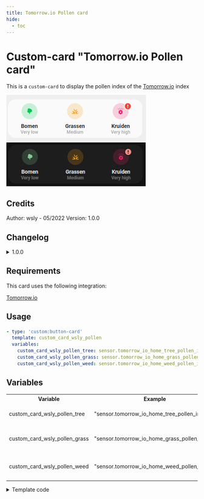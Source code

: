 ```yaml
---
title: Tomorrow.io Pollen card
hide:
  - toc
---
```

<!-- markdownlint-disable MD046 -->

# Custom-card "Tomorrow.io Pollen card"

This is a `custom-card` to display the pollen index of the [Tomorrow.io](https://www.home-assistant.io/integrations/tomorrowio) index

![Screenshot light mode](../../docs/assets/img/custom_card_wsly_pollen_light.png)
![Screenshot dark mode](../../docs/assets/img/custom_card_wsly_pollen_dark.png)

## Credits

Author: wsly - 05/2022
Version: 1.0.0

## Changelog

<details>
<summary>1.0.0</summary>
Initial release.
</details>

## Requirements

This card uses the following integration:

 [Tomorrow.io](https://www.home-assistant.io/integrations/tomorrowio)

## Usage

```yaml
- type: 'custom:button-card'
  template: custom_card_wsly_pollen
  variables:
    custom_card_wsly_pollen_tree: sensor.tomorrow_io_home_tree_pollen_index
    custom_card_wsly_pollen_grass: sensor.tomorrow_io_home_grass_pollen_index
    custom_card_wsly_pollen_weed: sensor.tomorrow_io_home_weed_pollen_index
```

## Variables

<table>
<tr>
<th>Variable</th>
<th>Example</th>
<th>Required</th>
<th>Default</th>
<th>Explanation</th>
</tr>
<tr>
<td>custom_card_wsly_pollen_tree</td>
<td>"sensor.tomorrow_io_home_tree_pollen_index"</td>
<td>Yes</td>
<td></td>
<td>The entity for the tree pollen index</td>
</tr>
<tr>
<td>custom_card_wsly_pollen_grass</td>
<td>"sensor.tomorrow_io_home_grass_pollen_index"</td>
<td>Yes</td>
<td></td>
<td>The entity for the grass pollen index</td>
</tr>
<tr>
<td>custom_card_wsly_pollen_weed</td>
<td>"sensor.tomorrow_io_home_weed_pollen_index"</td>
<td>Yes</td>
<td></td>
<td>The entity for the weed pollen index</td>
</tr>
</table>

<details>
<summary>Template code</summary>

```yaml
---
### Custom card Pollen ###
custom_card_wsly_pollen:
  type: "custom:button-card"
  template: "list_3_items"
  triggers_update: "all"
  custom_fields:
    item1:
      card:
        type: "custom:button-card"
        template: custom_card_wsly_pollen_item
        entity: "[[[ return variables.custom_card_wsly_pollen_tree ]]]"
    item2:
      card:
        type: "custom:button-card"
        template: custom_card_wsly_pollen_item
        entity: "[[[ return variables.custom_card_wsly_pollen_grass ]]]"
    item3:
      card:
        type: "custom:button-card"
        template: custom_card_wsly_pollen_item
        entity: "[[[ return variables.custom_card_wsly_pollen_weed ]]]"

custom_card_wsly_pollen_item:
  type: "custom:button-card"
  template:
    - custom_card_wsly_pollen_language_variables
    - vertical_buttons
  label: >
    [[[
      let pollen_state_label = variables.custom_card_wsly_pollen_none;
      if (entity.state == "very_low") pollen_state_label = variables.custom_card_wsly_pollen_very_low;
      else if (entity.state == "low") pollen_state_label = variables.custom_card_wsly_pollen_low;
      else if (entity.state == "medium") pollen_state_label = variables.custom_card_wsly_pollen_medium;
      else if (entity.state == "high") pollen_state_label = variables.custom_card_wsly_pollen_high;
      else if (entity.state == "very_high") pollen_state_label = variables.custom_card_wsly_pollen_very_high;
      return pollen_state_label;
    ]]]
  state:
    - value: "none"
      styles:
        icon:
          - color: "rgba(var(--color-grey), 1)"
        img_cell:
          - background-color: "rgba(var(--color-grey), 0.2)"
    - value: "very_low"
      styles:
        icon:
          - color: "rgba(var(--color-green), 1)"
        img_cell:
          - background-color: "rgba(var(--color-green), 0.2)"
    - value: "low"
      styles:
        icon:
          - color: "rgba(241, 196, 15, 1)"
        img_cell:
          - background-color: "rgba(241, 196, 15, 0.2)"
    - value: "medium"
      styles:
        icon:
          - color: "rgba(243, 156, 18, 1)"
        img_cell:
          - background-color: "rgba(243, 156, 18, 0.2)"
    - value: "high"
      styles:
        icon:
          - color: "rgba(231, 76, 60, 1)"
        img_cell:
          - background-color: "rgba(231, 76, 60, 0.2)"
    - value: "very_high"
      styles:
        icon:
          - color: "rgba(var(--color-pink), 1)"
        img_cell:
          - background-color: "rgba(var(--color-pink), 0.2)"
  styles:
    card:
      - box-shadow: "none"
      - border-radius: "var(--border-radius)"
    custom_fields:
      extreme:
        - border-radius: "50%"
        - position: "absolute"
        - margin-left: "auto"
        - margin-right: "auto"
        - left: "38px"
        - right: "0"
        - top: "8px"
        - height: "16px"
        - width: "16px"
        - border: "2px solid var(--card-background-color)"
        - font-size: "12px"
        - line-height: "14px"
        - background-color: "rgba(var(--color-red),1)"
        - color: "white"
  custom_fields:
    extreme: >
      [[[
        if (entity.state == "very_high"){
          return `<ha-icon icon="mdi:exclamation-thick" style="width: 12px; height: 12px; color: var(--primary-background-color);"></ha-icon>`
        }
      ]]]

```
</details>
